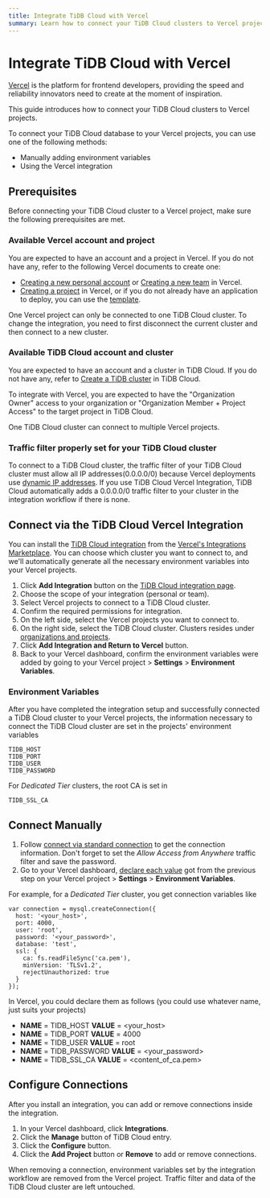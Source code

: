 ```yaml
---
title: Integrate TiDB Cloud with Vercel
summary: Learn how to connect your TiDB Cloud clusters to Vercel projects.
---
```


# Integrate TiDB Cloud with Vercel

[Vercel](https://vercel.com/) is the platform for frontend developers, providing the speed and reliability innovators need to create at the moment of inspiration.

This guide introduces how to connect your TiDB Cloud clusters to Vercel projects.

To connect your TiDB Cloud database to your Vercel projects, you can use one of the following methods:

* Manually adding environment variables
* Using the Vercel integration

## Prerequisites

Before connecting your TiDB Cloud cluster to a Vercel project, make sure the following prerequisites are met.

### Available Vercel account and project

You are expected to have an account and a project in Vercel. If you do not have any, refer to the following Vercel documents to create one:

* [Creating a new personal account](https://vercel.com/docs/teams-and-accounts#creating-a-personal-account) or [Creating a new team](https://vercel.com/docs/teams-and-accounts/create-or-join-a-team#creating-a-team) in Vercel.
* [Creating a project](https://vercel.com/docs/concepts/projects/overview#creating-a-project) in Vercel, or if you do not already have an application to deploy, you can use the [template](https://vercel.com/templates/next.js/tidb-cloud-starter).

One Vercel project can only be connected to one TiDB Cloud cluster. To change the integration, you need to first disconnect the current cluster and then connect to a new cluster.

### Available TiDB Cloud account and cluster

You are expected to have an account and a cluster in TiDB Cloud. If you do not have any, refer to [Create a TiDB cluster](/tidb-cloud/create-tidb-cluster.md) in TiDB Cloud.

To integrate with Vercel, you are expected to have the "Organization Owner" access to your organization or "Organization Member + Project Access" to the target project in TiDB Cloud.

One TiDB Cloud cluster can connect to multiple Vercel projects.

### Traffic filter properly set for your TiDB Cloud cluster

To connect to a TiDB Cloud cluster, the traffic filter of your TiDB Cloud cluster must allow all IP addresses(0.0.0.0/0) because Vercel deployments use [dynamic IP  addresses](https://vercel.com/guides/how-to-allowlist-deployment-ip-address). If you use TiDB Cloud Vercel Integration, TiDB Cloud automatically adds a 0.0.0.0/0 traffic filter to your cluster in the integration workflow if there is none.

## Connect via the TiDB Cloud Vercel Integration

You can install the [TiDB Cloud integration](https://vercel.com/integrations/tidb-cloud) from the [Vercel's Integrations Marketplace](https://vercel.com/integrations). You can choose which cluster you want to connect to, and we'll automatically generate all the necessary environment variables into your Vercel projects.

1. Click **Add Integration** button on the [TiDB Cloud integration page](https://vercel.com/integrations/tidb-cloud).
2. Choose the scope of your integration (personal or team).
3. Select Vercel projects to connect to a TiDB Cloud cluster.
4. Confirm the required permissions for integration.
5. On the left side, select the Vercel projects you want to connect to.
6. On the right side, select the TiDB Cloud cluster. Clusters resides under [organizations and projects](/tidb-cloud/manage-user-access.md#view-the-organization-and-project).
7. Click **Add Integration and Return to Vercel** button.
8. Back to your Vercel dashboard, confirm the environment variables were added by going to your Vercel project > **Settings** > **Environment Variables**.

### Environment Variables

After you have completed the integration setup and successfully connected a TiDB Cloud cluster to your Vercel projects, the information necessary to connect the TiDB Cloud cluster are set in the projects' environment variables

```
TIDB_HOST
TIDB_PORT
TIDB_USER
TIDB_PASSWORD
```

For *Dedicated Tier* clusters, the root CA is set in

```
TIDB_SSL_CA
```

## Connect Manually

1. Follow [connect via standard connection](/tidb-cloud/connect-to-tidb-cluster.md#connect-via-standard-connection) to get the connection information. Don't forget to set the *Allow Access from Anywhere* traffic filter and save the password.
2. Go to your Vercel dashboard, [declare each value](https://vercel.com/docs/concepts/projects/environment-variables#declare-an-environment-variable) got from the previous step on your Vercel project > **Settings** > **Environment Variables**.

For example, for a *Dedicated Tier* cluster, you get connection variables like

```
var connection = mysql.createConnection({
  host: '<your_host>',
  port: 4000,
  user: 'root',
  password: '<your_password>',
  database: 'test',
  ssl: {
    ca: fs.readFileSync('ca.pem'),
    minVersion: 'TLSv1.2',
    rejectUnauthorized: true
  }
});
```

In Vercel, you could declare them as follows (you could use whatever name, just suits your projects)

* **NAME** = TIDB\_HOST **VALUE** = <your_host>
* **NAME** = TIDB\_PORT **VALUE** = 4000
* **NAME** = TIDB\_USER **VALUE** = root
* **NAME** = TIDB\_PASSWORD **VALUE** = <your_password>
* **NAME** = TIDB\_SSL\_CA **VALUE** = <content_of_ca.pem>

## Configure Connections

After you install an integration, you can add or remove connections inside the integration.

1. In your Vercel dashboard, click **Integrations**.
2. Click the **Manage** button of TiDB Cloud entry.
3. Click the **Configure** button.
4. Click the **Add Project** button or **Remove** to add or remove connections.

When removing a connection, environment variables set by the integration workflow are removed from the Vercel project. Traffic filter and data of the TiDB Cloud cluster are left untouched.
